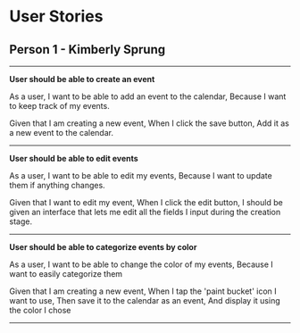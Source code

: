 # User Stories

## Person 1 - Kimberly Sprung
--------------------------

**User should be able to create an event**

As a user,
I want to be able to add an event to the calendar,
Because I want to keep track of my events.

Given that I am creating a new event,
When I click the save button,
Add it as a new event to the calendar.

-----------

**User should be able to edit events**

As a user,
I want to be able to edit my events,
Because I want to update them if anything changes.

Given that I want to edit my event,
When I click the edit button,
I should be given an interface that lets me edit all the fields I input during the creation stage.

-----------

**User should be able to categorize events by color**

As a user,
I want to be able to change the color of my events,
Because I want to easily categorize them

Given that I am creating a new event,
When I tap the 'paint bucket' icon I want to use,
Then save it to the calendar as an event,
And display it using the color I chose

----------
